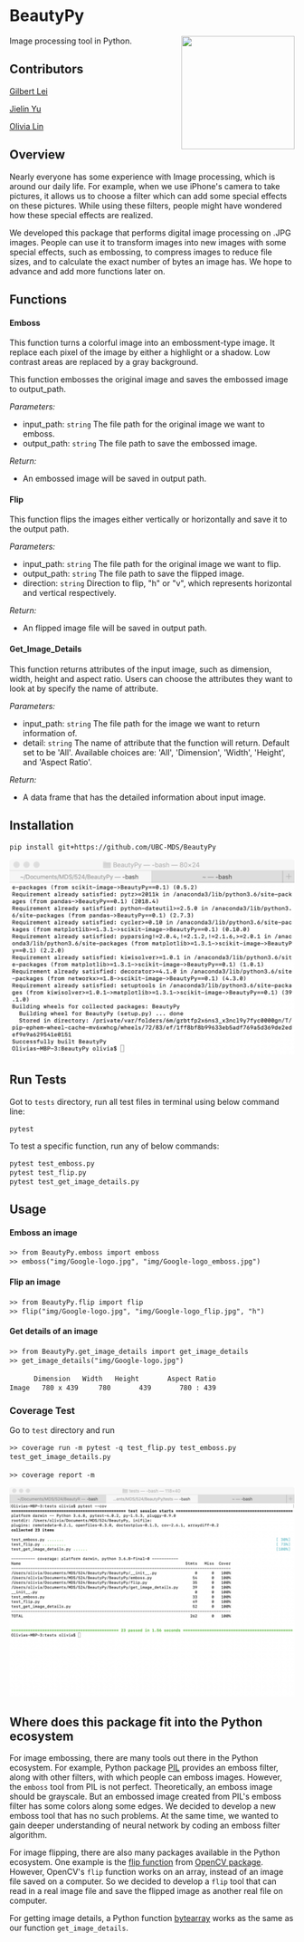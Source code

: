 # BeautyPy

<img src="img/logo.png" align="right" height="200" width="200"/>

Image processing tool in Python.

## Contributors

[Gilbert Lei](https://github.com/gilbertlei)

[Jielin Yu](https://github.com/jielinyu)

[Olivia Lin](https://github.com/olivia-lin)

## Overview
Nearly everyone has some experience with Image processing, which is around our daily life. For example, when we use iPhone's camera to take pictures, it allows us to choose a filter which can add some special effects on these pictures. While using these filters, people might have wondered how these special effects are realized.

We developed this package that performs digital image processing on .JPG images. People can use it to transform images into new images with some special effects, such as embossing, to compress images to reduce file sizes, and to calculate the exact number of bytes an image has. We hope to advance and add more functions later on.  

## Functions

#### Emboss

This function turns a colorful image into an embossment-type image. It replace each pixel of the image by either a highlight or a shadow. Low contrast areas are replaced by a gray background.

This function embosses the original image and saves the embossed image to output_path.

*Parameters:*  
- input_path: `string` The file path for the original image we want to emboss.  
- output_path: `string` The file path to save the embossed image.

*Return:*   
- An embossed image will be saved in output path.


#### Flip

This function flips the images either vertically or horizontally and save it to the output path.

*Parameters:*  
- input_path: `string` The file path for the original image we want to flip.
- output_path: `string`  The file path to save the flipped image.
- direction: `string` Direction to flip, "h" or "v", which represents horizontal and vertical respectively.

*Return:*  
- An flipped image file will be saved in output path.


#### Get_Image_Details

This function returns attributes of the input image, such as dimension, width, height and aspect ratio. Users can choose the attributes they want to look at by specify the name of attribute.

*Parameters:*  
- input_path: `string` The file path for the image we want to return information of.
- detail: `string` The name of attribute that the function will return. Default set to be 'All'. Available choices are: 'All', 'Dimension', 'Width', 'Height', and 'Aspect Ratio'.

*Return:*  
- A data frame that has the detailed information about input image.




## Installation

```
pip install git+https://github.com/UBC-MDS/BeautyPy
```

![](img/install.jpg)

## Run Tests

Got to `tests` directory, run all test files in terminal using below command line:

```
pytest
```

To test a specific function, run any of below commands:
```
pytest test_emboss.py  
pytest test_flip.py  
pytest test_get_image_details.py  
```

## Usage

#### Emboss an image
```
>> from BeautyPy.emboss import emboss
>> emboss("img/Google-logo.jpg", "img/Google-logo_emboss.jpg")
```

#### Flip an image  
```
>> from BeautyPy.flip import flip
>> flip("img/Google-logo.jpg", "img/Google-logo_flip.jpg", "h")  
```

#### Get details of an image  
```
>> from BeautyPy.get_image_details import get_image_details
>> get_image_details("img/Google-logo.jpg")

      Dimension	  Width	  Height	   Aspect Ratio
Image	780 x 439	  780	    439	      780 : 439
```
### Coverage Test 

Go to `test` directory and run 
```
>> coverage run -m pytest -q test_flip.py test_emboss.py test_get_image_details.py

>> coverage report -m 

```

![](img/coveragepython.png)

## Where does this package fit into the Python ecosystem  
For image embossing, there are many tools out there in the Python ecosystem. For example, Python package [PIL](https://pillow.readthedocs.io/en/5.1.x/reference/ImageFilter.html) provides an emboss filter, along with other filters, with which people can emboss images. However, the `emboss` tool from PIL is not perfect. Theoretically, an emboss image should be grayscale. But an embossed image created from PIL's emboss filter has some colors along some edges. We decided to develop a new emboss tool that has no such problems. At the same time, we wanted to gain deeper understanding of neural network by coding an emboss filter algorithm.   


For image flipping, there are also many packages available in the Python ecosystem. One example is the [flip function](https://docs.opencv.org/2.4/modules/core/doc/operations_on_arrays.html#flip) from [OpenCV package](https://pypi.org/project/opencv-python/). However, OpenCV's `flip` function works on an array, instead of an image file saved on a computer. So we decided to develop a `flip` tool that can read in a real image file and save the flipped image as another real file on computer.


For getting image details, a Python function [bytearray](https://www.programiz.com/python-programming/methods/built-in/bytearray)
 works as the same as our function `get_image_details`.
